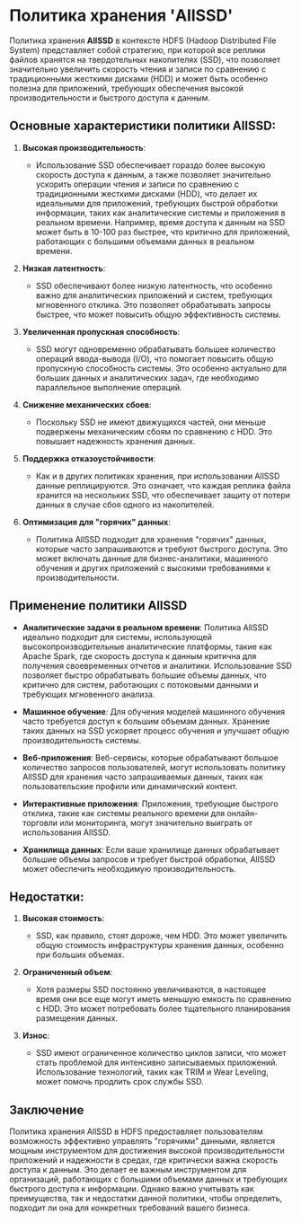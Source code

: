 # Политика хранения 'AllSSD'

Политика хранения **AllSSD** в контексте HDFS (Hadoop Distributed File System) представляет собой стратегию, при которой все реплики файлов хранятся на твердотельных накопителях (SSD), что позволяет значительно увеличить скорость чтения и записи по сравнению с традиционными жесткими дисками (HDD) и может быть особенно полезна для приложений, требующих обеспечения высокой производительности и быстрого доступа к данным.

## Основные характеристики политики AllSSD:

1.  **Высокая производительность**:
    
    -   Использование SSD обеспечивает гораздо более высокую скорость доступа к данным, а также позволяет значительно ускорить операции чтения и записи по сравнению с традиционными жесткими дисками (HDD), что делает их идеальными для приложений, требующих быстрой обработки информации, таких как аналитические системы и приложения в реальном времени. Например, время доступа к данным на SSD может быть в 10-100 раз быстрее, что критично для приложений, работающих с большими объемами данных в реальном времени.

2.  **Низкая латентность**:
    
    -   SSD обеспечивают более низкую латентность, что особенно важно для аналитических приложений и систем, требующих мгновенного отклика. Это позволяет обрабатывать запросы быстрее, что может повысить общую эффективность системы.

3.  **Увеличенная пропускная способность**:
    
    -   SSD могут одновременно обрабатывать большее количество операций ввода-вывода (I/O), что помогает повысить общую пропускную способность системы. Это особенно актуально для больших данных и аналитических задач, где необходимо параллельное выполнение операций.

4.  **Снижение механических сбоев**:
    
    -   Поскольку SSD не имеют движущихся частей, они меньше подвержены механическим сбоям по сравнению с HDD. Это повышает надежность хранения данных.

5. **Поддержка отказоустойчивости**: 

	- Как и в других политиках хранения, при использовании AllSSD данные реплицируются. Это означает, что каждая реплика файла хранится на нескольких SSD, что обеспечивает защиту от потери данных в случае сбоя одного из накопителей.

6. **Оптимизация для "горячих" данных**:
	
	- Политика AllSSD подходит для хранения "горячих" данных, которые часто запрашиваются и требуют быстрого доступа. Это может включать данные для бизнес-аналитики, машинного обучения и других приложений с высокими требованиями к производительности.

## Применение политики AllSSD

-   **Аналитические задачи в реальном времени**: Политика AllSSD идеально подходит для системы, использующей высокопроизводительные аналитические платформы, такие как Apache Spark, где скорость доступа к данным критична для получения своевременных отчетов и аналитики. Использование SSD позволяет быстро обрабатывать большие объемы данных, что критично для систем, работающих с потоковыми данными и требующих мгновенного анализа.

-   **Машинное обучение**: Для обучения моделей машинного обучения часто требуется доступ к большим объемам данных. Хранение таких данных на SSD ускоряет процесс обучения и улучшает общую производительность системы.

-   **Веб-приложения**: Веб-сервисы, которые обрабатывают большое количество запросов пользователей, могут использовать политику AllSSD для хранения часто запрашиваемых данных, таких как пользовательские профили или динамический контент.

-   **Интерактивные приложения**: Приложения, требующие быстрого отклика, такие как системы реального времени для онлайн-торговли или мониторинга, могут значительно выиграть от использования AllSSD.
    
-   **Хранилища данных**: Если ваше хранилище данных обрабатывает большие объемы запросов и требует быстрой обработки, AllSSD может обеспечить необходимую производительность.

## Недостатки:

1.  **Высокая стоимость**:
    
    -   SSD, как правило, стоят дороже, чем HDD. Это может увеличить общую стоимость инфраструктуры хранения данных, особенно при больших объемах.
2.  **Ограниченный объем**:
    
    -   Хотя размеры SSD постоянно увеличиваются, в настоящее время они все еще могут иметь меньшую емкость по сравнению с HDD. Это может потребовать более тщательного планирования размещения данных.
3.  **Износ**:
    
    -   SSD имеют ограниченное количество циклов записи, что может стать проблемой для интенсивно записываемых приложений. Использование технологий, таких как TRIM и Wear Leveling, может помочь продлить срок службы SSD.

## Заключение

Политика хранения AllSSD в HDFS предоставляет пользователям возможность эффективно управлять "горячими" данными,  является мощным инструментом для достижения высокой производительности приложений и надежности в средах, где критически важна скорость доступа к данным. Это делает ее важным инструментом для организаций, работающих с большими объемами данных и требующих быстрого доступа к информации. Однако важно учитывать как преимущества, так и недостатки данной политики, чтобы определить, подходит ли она для конкретных требований вашего бизнеса.